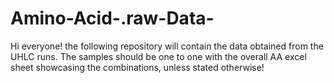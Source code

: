 # Amino-Acid-.raw-Data-
Hi everyone! the following repository will contain the data obtained from the UHLC runs. The samples should be one to one with the overall AA excel sheet showcasing the combinations, unless stated otherwise!
